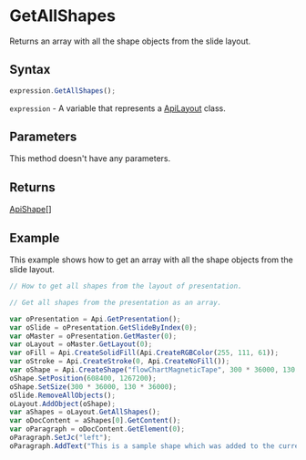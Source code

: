 # GetAllShapes

Returns an array with all the shape objects from the slide layout.

## Syntax

```javascript
expression.GetAllShapes();
```

`expression` - A variable that represents a [ApiLayout](../ApiLayout.md) class.

## Parameters

This method doesn't have any parameters.

## Returns

[ApiShape](../../ApiShape/ApiShape.md)[]

## Example

This example shows how to get an array with all the shape objects from the slide layout.

```javascript editor-pptx
// How to get all shapes from the layout of presentation.

// Get all shapes from the presentation as an array.

var oPresentation = Api.GetPresentation();
var oSlide = oPresentation.GetSlideByIndex(0);
var oMaster = oPresentation.GetMaster(0);
var oLayout = oMaster.GetLayout(0);
var oFill = Api.CreateSolidFill(Api.CreateRGBColor(255, 111, 61));
var oStroke = Api.CreateStroke(0, Api.CreateNoFill());
var oShape = Api.CreateShape("flowChartMagneticTape", 300 * 36000, 130 * 36000, oFill, oStroke);
oShape.SetPosition(608400, 1267200);
oShape.SetSize(300 * 36000, 130 * 36000);
oSlide.RemoveAllObjects();
oLayout.AddObject(oShape);
var aShapes = oLayout.GetAllShapes();
var oDocContent = aShapes[0].GetContent();
var oParagraph = oDocContent.GetElement(0);
oParagraph.SetJc("left");
oParagraph.AddText("This is a sample shape which was added to the current layout.");
```
